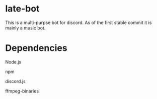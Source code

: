 # late-bot

This is a multi-purpse bot for discord. As of the first stable commit it is mainly a music bot.
# Dependencies

Node.js

npm

discord.js

ffmpeg-binaries
